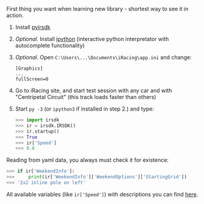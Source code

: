 First thing you want when learning new library - shortest way to see it in action.

1. Install [pyirsdk](https://github.com/kutu/pyirsdk#install)
2. *Optional.* Install [ipython](http://www.lfd.uci.edu/~gohlke/pythonlibs/#ipython) (interactive python interpretator with autocomplete functionality)

3. *Optional.* Open `C:\Users\...\Documents\iRacing\app.ini` and change:
	```
	[Graphics]
	...
	fullScreen=0
	```

4. Go to iRacing site, and start test session with any car and with "Centripetal Circuit" (this track loads faster than others)

5. Start `py -3` (or `ipython3` if installed in step 2.) and type:
	```python
	>>> import irsdk
	>>> ir = irsdk.IRSDK()
	>>> ir.startup()
	<<< True
	>>> ir['Speed']
	<<< 0.0
	```

Reading from yaml data, you always must check it for existence:

```python
>>> if ir['WeekendInfo']:
>>>     print(ir['WeekendInfo']['WeekendOptions']['StartingGrid'])
<<< '2x2 inline pole on left'
```

All available variables (like `ir['Speed']`) with descriptions you can find [here](https://github.com/kutu/pyirsdk/vars.txt).
